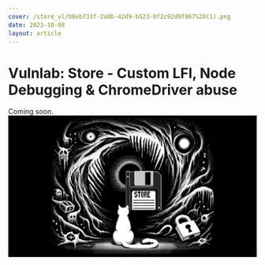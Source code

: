 ```yaml
---
cover: /store_vl/b8eb733f-2a0b-42d9-b523-0f2c92d9f967%20(1).png
date: 2023-10-08
layout: article
---
```


# Vulnlab: Store -  Custom LFI, Node Debugging & ChromeDriver abuse

Coming soon.
![b8eb733f-2a0b-42d9-b523-0f2c92d9f967 (1).png](/store_vl/b8eb733f-2a0b-42d9-b523-0f2c92d9f967%20(1).png)
